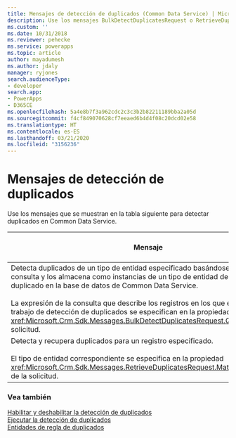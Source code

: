 ```yaml
---
title: Mensajes de detección de duplicados (Common Data Service) | Microsoft Docs
description: Use los mensajes BulkDetectDuplicatesRequest o RetrieveDuplicatesRequest para detectar duplicados.
ms.custom: ''
ms.date: 10/31/2018
ms.reviewer: pehecke
ms.service: powerapps
ms.topic: article
author: mayadumesh
ms.author: jdaly
manager: ryjones
search.audienceType:
- developer
search.app:
- PowerApps
- D365CE
ms.openlocfilehash: 5a4e8b7f3a962cdc2c3c3b2b82211189bba2a05d
ms.sourcegitcommit: f4cf849070628cf7eeaed6b4d4f08c20dcd02e58
ms.translationtype: HT
ms.contentlocale: es-ES
ms.lasthandoff: 03/21/2020
ms.locfileid: "3156236"
---
```

# <a name="duplicate-detection-messages"></a>Mensajes de detección de duplicados

Use los mensajes que se muestran en la tabla siguiente para detectar duplicados en Common Data Service.  


|                                                                                                                                                                                                                   Mensaje                                                                                                                                                                                                                   |                                      Operación de la API web                                       |                         Ensamblado del SDK                          |
|---------------------------------------------------------------------------------------------------------------------------------------------------------------------------------------------------------------------------------------------------------------------------------------------------------------------------------------------------------------------------------------------------------------------------------------------|----------------------------------------------------------------------------------------------|---------------------------------------------------------------|
| Detecta duplicados de un tipo de entidad especificado basándose en criterios de consulta y los almacena como instancias de un tipo de entidad de registro duplicado en la base de datos de Common Data Service.<br /><br /> La expresión de la consulta que describe los registros en los que ejecutar el trabajo de detección de duplicados se especifican en la propiedad <xref:Microsoft.Crm.Sdk.Messages.BulkDetectDuplicatesRequest.Query> de la solicitud. | <xref href="Microsoft.Dynamics.CRM.BulkDetectDuplicates?text=BulkDetectDuplicates Action" /> | <xref:Microsoft.Crm.Sdk.Messages.BulkDetectDuplicatesRequest> |
|                                                                                                         Detecta y recupera duplicados para un registro especificado.<br /><br /> El tipo de entidad correspondiente se especifica en la propiedad <xref:Microsoft.Crm.Sdk.Messages.RetrieveDuplicatesRequest.MatchingEntityName> de la solicitud.                                                                                                          |  <xref href="Microsoft.Dynamics.CRM.RetrieveDuplicates?text=RetrieveDuplicates Function" />  |  <xref:Microsoft.Crm.Sdk.Messages.RetrieveDuplicatesRequest>  |

### <a name="see-also"></a>Vea también  
 [Habilitar y deshabilitar la detección de duplicados](enable-disable-duplicate-detection.md)  
 [Ejecutar la detección de duplicados](run-duplicate-detection.md)   
 [Entidades de regla de duplicados](duplicaterule-entities.md)<br />
